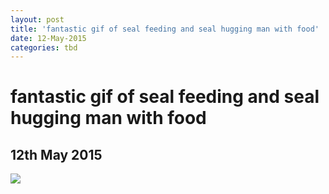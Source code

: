 ```yaml
---
layout: post
title: 'fantastic gif of seal feeding and seal hugging man with food'
date: 12-May-2015
categories: tbd
---
```


# fantastic gif of seal feeding and seal hugging man with food

## 12th May 2015

<img src="http://i.imgur.com/b1rSZVl.gif" />

